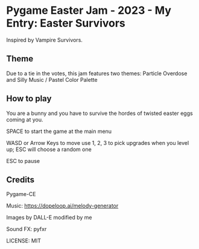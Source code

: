 
# Pygame Easter Jam - 2023 - My Entry: Easter Survivors

Inspired by Vampire Survivors.

## Theme

Due to a tie in the votes, this jam features two themes:
Particle Overdose
and
Silly Music / Pastel Color Palette

## How to play

You are a bunny and you have to survive the hordes of twisted easter eggs coming at you.

SPACE to start the game at the main menu

WASD or Arrow Keys to move
use 1, 2, 3 to pick upgrades when you level up; ESC will choose a random one

ESC to pause

## Credits

Pygame-CE

Music:
https://dopeloop.ai/melody-generator

Images by DALL-E modified by me

Sound FX: pyfxr

LICENSE:
MIT
